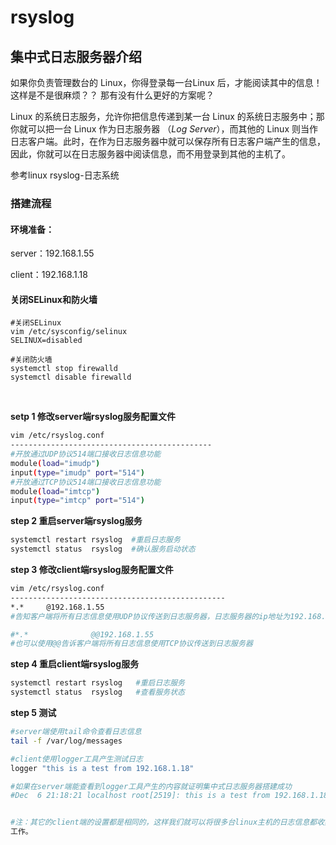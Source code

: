 # rsyslog

## 集中式日志服务器介绍

如果你负责管理数台的 Linux，你得登录每一台Linux 后，才能阅读其中的信息！ 这样是不是很麻烦？？ 那有没有什么更好的方案呢？

Linux 的系统日志服务，允许你把信息传递到某一台 Linux 的系统日志服务中；那你就可以把一台 Linux 作为日志服务器 （*Log Server*），而其他的 Linux 则当作日志客户端。此时，在作为日志服务器中就可以保存所有日志客户端产生的信息，因此，你就可以在日志服务器中阅读信息，而不用登录到其他的主机了。

参考linux rsyslog-日志系统

### **搭建流程**

#### 环境准备：

server：192.168.1.55

client：192.168.1.18

#### 关闭SELinux和防火墙

```
#关闭SELinux
vim /etc/sysconfig/selinux
SELINUX=disabled

#关闭防火墙
systemctl stop firewalld
systemctl disable firewalld
```

‍

**setp 1 修改server端rsyslog服务配置文件**

```bash
vim /etc/rsyslog.conf
---------------------------------------------
#开放通过UDP协议514端口接收日志信息功能
module(load="imudp") 
input(type="imudp" port="514")
#开放通过TCP协议514端口接收日志信息功能
module(load="imtcp")
input(type="imtcp" port="514")
```

**step 2 重启server端rsyslog服务**

```bash
systemctl restart rsyslog  #重启日志服务
systemctl status  rsyslog  #确认服务启动状态
```

**step 3 修改client端rsyslog服务配置文件**

```bash
vim /etc/rsyslog.conf 
------------------------------------------------
*.*   	@192.168.1.55		
#告知客户端将所有日志信息使用UDP协议传送到日志服务器，日志服务器的ip地址为192.168.1.55

#*.*              @@192.168.1.55
#也可以使用@@告诉客户端将所有日志信息使用TCP协议传送到日志服务器
```

**step 4 重启client端rsyslog服务**

```bash
systemctl restart rsyslog	#重启日志服务
systemctl status  rsyslog	#查看服务状态
```

**step 5 测试**

```bash
#server端使用tail命令查看日志信息
tail -f /var/log/messages 

#client使用logger工具产生测试日志
logger "this is a test from 192.168.1.18"

#如果在server端能查看到logger工具产生的内容就证明集中式日志服务器搭建成功
#Dec  6 21:18:21 localhost root[2519]: this is a test from 192.168.1.18


#注：其它的client端的设置都是相同的，这样我们就可以将很多台linux主机的日志信息都收集到一台主机上，方便查阅和后期的日志备份
工作。
```
